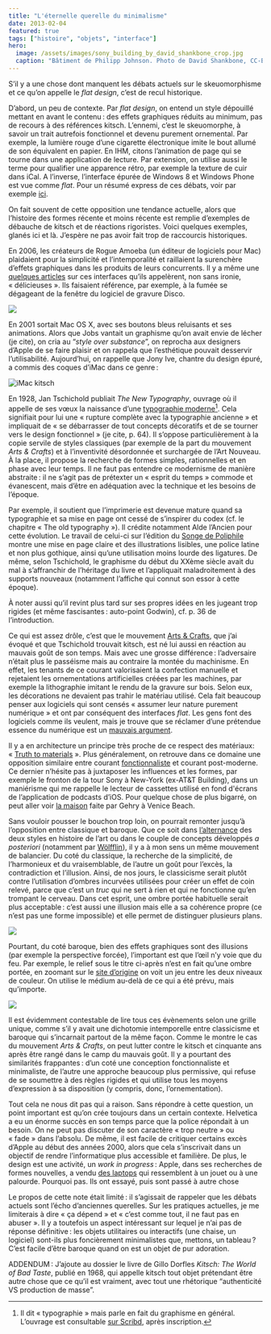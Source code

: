 ```yaml
---
title: "L'éternelle querelle du minimalisme"
date: 2013-02-04
featured: true
tags: ["histoire", "objets", "interface"]
hero:
  image: /assets/images/sony_building_by_david_shankbone_crop.jpg
  caption: "Bâtiment de Philipp Johnson. Photo de David Shankbone, CC-BY-SA-3.0, via Wikimedia Commons."
---
```


S’il y a une chose dont manquent les débats actuels sur le skeuomorphisme et ce qu’on appelle le _flat design_, c’est de recul historique.

D’abord, un peu de contexte. Par _flat design_, on entend un style dépouillé mettant en avant le contenu : des effets graphiques réduits au minimum, pas de recours à des références kitsch. L’ennemi, c’est le skeuomorphe, à savoir un trait autrefois fonctionnel et devenu purement ornemental. Par exemple, la lumière rouge d’une cigarette électronique imite le bout allumé de son équivalent en papier. En IHM, citons l’animation de page qui se tourne dans une application de lecture. Par extension, on utilise aussi le terme pour qualifier une apparence rétro, par exemple la texture de cuir dans iCal. A l’inverse, l’interface épurée de Windows 8 et Windows Phone est vue comme _flat_. Pour un résumé express de ces débats, voir par exemple [ici](http://www.elezea.com/2013/02/from-flat-design-to-flatline/).

On fait souvent de cette opposition une tendance actuelle, alors que l’histoire des formes récente et moins récente est remplie d’exemples de débauche de kitsch et de réactions rigoristes. Voici quelques exemples, glanés ici et là. J’espère ne pas avoir fait trop de raccourcis historiques.

En 2006, les créateurs de Rogue Amoeba (un éditeur de logiciels pour Mac) plaidaient pour la simplicité et l’intemporalité et raillaient la surenchère d’effets graphiques dans les produits de leurs concurrents. Il y a même une [quelques articles](https://www.wired.com/2007/06/core-anim/) sur ces interfaces qu’ils appelèrent, non sans ironie, « délicieuses ». Ils faisaient référence, par exemple, à la fumée se dégageant de la fenêtre du logiciel de gravure Disco.

![](/assets/images/disco.jpeg)

En 2001 sortait Mac OS X, avec ses boutons bleus reluisants et ses animations. Alors que Jobs vantait un graphisme qu’on avait envie de lécher (je cite), on cria au “_style over substance_”, on reprocha aux designers d’Apple de se faire plaisir et on rappela que l’esthétique pouvait desservir l’utilisabilité. Aujourd’hui, on rappelle que Jony Ive, chantre du design épuré, a commis des coques d’iMac dans ce genre :

![iMac kitsch](/assets/images/iMac-kitsch.png)

En 1928, Jan Tschichold publiait _The New Typography_, ouvrage où il appelle de ses vœux la naissance d’une [typographie moderne](http://en.wikipedia.org/wiki/Modern_typography)[^1]. Cela signifiait pour lui une « rupture complète avec la typographie ancienne » et impliquait de « se débarrasser de tout concepts décoratifs et de se tourner vers le design fonctionnel » (je cite, p. 64). Il s’oppose particulièrement à la copie servile de styles classiques (par exemple de la part du mouvement _Arts & Crafts_) et à l’inventivité désordonnée et surchargée de l’Art Nouveau. À la place, il propose la recherche de formes simples, rationnelles et en phase avec leur temps. Il ne faut pas entendre ce modernisme de manière abstraite : il ne s’agit pas de prétexter un « esprit du temps » commode et évanescent, mais d’être en adéquation avec la technique et les besoins de l’époque.

Par exemple, il soutient que l’imprimerie est devenue mature quand sa typographie et sa mise en page ont cessé de s’inspirer du codex (cf. le chapitre « The old typography »). Il crédite notamment Alde l’Ancien pour cette évolution. Le travail de celui-ci sur l’édition du [Songe de Poliphile](http://fr.wikipedia.org/wiki/Hypnerotomachia_Poliphili) montre une mise en page claire et des illustrations lisibles, une police latine et non plus gothique, ainsi qu’une utilisation moins lourde des ligatures. De même, selon Tschichold, le graphisme du début du XXème siècle avait du mal à s’affranchir de l’héritage du livre et l’appliquait maladroitement à des supports nouveaux (notamment l’affiche qui connut son essor à cette époque).

À noter aussi qu’il revint plus tard sur ses propres idées en les jugeant trop rigides (et même fascisantes : auto-point Godwin), cf. p. 36 de l’introduction.

Ce qui est assez drôle, c’est que le mouvement [Arts & Crafts](http://en.wikipedia.org/wiki/Arts_and_Crafts_movement), que j’ai évoqué et que Tschichold trouvait kitsch, est né lui aussi en réaction au mauvais goût de son temps. Mais avec une grosse différence : l’adversaire n’était plus le passéisme mais au contraire la montée du machinisme. En effet, les tenants de ce courant valorisaient la confection manuelle et rejetaient les ornementations artificielles créées par les machines, par exemple la lithographie imitant le rendu de la gravure sur bois. Selon eux, les décorations ne devaient pas trahir le matériau utilisé. Cela fait beaucoup penser aux logiciels qui sont censés « assumer leur nature purement numérique » et ont par conséquent des interfaces _flat_. Les gens font des logiciels comme ils veulent, mais je trouve que se réclamer d’une prétendue essence du numérique est un [mauvais argument](blog/2012/10/un-exemple-de-fantasme-sur-le-numerique/).

Il y a en architecture un principe très proche de ce respect des matériaux: « [Truth to materials](http://en.wikipedia.org/wiki/Truth_to_materials) ». Plus généralement, on retrouve dans ce domaine une opposition similaire entre courant [fonctionnaliste](http://en.wikipedia.org/wiki/Form_follows_function) et courant post-moderne. Ce dernier n’hésite pas à juxtaposer les influences et les formes, par exemple le fronton de la tour Sony à New-York (ex-AT&T Building), dans un maniérisme qui me rappelle le lecteur de cassettes utilisé en fond d'écrans de l’application de podcasts d’iOS. Pour quelque chose de plus bigarré, on peut aller voir [la maison](https://archeyes.com/norton-house-in-venice-beach-frank-gehry/) faite par Gehry à Venice Beach.

Sans vouloir pousser le bouchon trop loin, on pourrait remonter jusqu’à l’opposition entre classique et baroque. Que ce soit dans [l’alternance](http://web.archive.org/web/20130323034614/http://www.lepanoptique.com/sections/histoire/classicisme-contre-baroque-un-combat-d%E2%80%99exces) des deux styles en histoire de l’art ou dans le couple de concepts développés _a posteriori_ (notamment par [Wölfflin](http://en.wikipedia.org/wiki/Heinrich_W%C3%B6lfflin#Principles_of_Art_History)), il y a à mon sens un même mouvement de balancier. Du coté du classique, la recherche de la simplicité, de l’harmonieux et du vraisemblable, de l’autre un goût pour l’excès, la contradiction et l’illusion. Ainsi, de nos jours, le classicisme serait plutôt contre l’utilisation d’ombres incurvées utilisées pour créer un effet de coin relevé, parce que c’est un _truc_ qui ne sert à rien et qui ne fonctionne qu’en trompant le cerveau. Dans cet esprit, une ombre portée habituelle serait plus acceptable : c’est aussi une illusion mais elle a sa cohérence propre (ce n’est pas une forme impossible) et elle permet de distinguer plusieurs plans.

![](/assets/images/CurvedThumb.jpg)

Pourtant, du coté baroque, bien des effets graphiques sont des illusions (par exemple la perspective forcée), l’important est que l’œil n’y voie que du feu. Par exemple, le relief sous le titre ci-après n’est en fait qu’une ombre portée, en zoomant sur le [site d’origine](http://bjango.com/articles/) on voit un jeu entre les deux niveaux de couleur. On utilise le médium au-delà de ce qui a été prévu, mais qu’importe.

![](/assets/images/tumblr_inline_mhbsgyTiG31qz4rgp.png)

Il est évidemment contestable de lire tous ces évènements selon une grille unique, comme s’il y avait une dichotomie intemporelle entre classicisme et baroque qui s’incarnait partout de la même façon. Comme le montre le cas du mouvement _Arts & Crafts_, on peut lutter contre le kitsch et cinquante ans après être rangé dans le camp du mauvais goût. Il y a pourtant des similarités frappantes : d’un coté une conception fonctionnaliste et minimaliste, de l’autre une approche beaucoup plus permissive, qui refuse de se soumettre à des règles rigides et qui utilise tous les moyens d’expression à sa disposition (y compris, donc, l’ornementation).

Tout cela ne nous dit pas qui a raison. Sans répondre à cette question, un point important est qu’on crée toujours dans un certain contexte. Helvetica a eu un énorme succès en son temps parce que la police répondait à un besoin. On ne peut pas discuter de son caractère « trop neutre » ou « fade » dans l’absolu. De même, il est facile de critiquer certains excès d’Apple au début des années 2000, alors que cela s’inscrivait dans un objectif de rendre l’informatique plus accessible et familière. De plus, le design est une activité, un _work in progress_ : Apple, dans ses recherches de formes nouvelles, a vendu [des laptops](http://fr.wikipedia.org/wiki/IBook#iBook_G3_.28.22Palourde.22.29) qui ressemblent à un jouet ou à une palourde. Pourquoi pas. Ils ont essayé, puis sont passé à autre chose

Le propos de cette note était limité : il s’agissait de rappeler que les débats actuels sont l’écho d’anciennes querelles. Sur les pratiques actuelles, je me limiterais à dire « ça dépend » et « c’est comme tout, il ne faut pas en abuser ». Il y a toutefois un aspect intéressant sur lequel je n’ai pas de réponse définitive : les objets utilitaires ou interactifs (une chaise, un logiciel) sont-ils plus foncièrement minimalistes que, mettons, un tableau ? C’est facile d’être baroque quand on est un objet de pur adoration.


ADDENDUM : J’ajoute au dossier le livre de Gillo Dorfles _Kitsch: The World of Bad Taste_, publié en 1968, qui appelle kitsch tout objet prétendant être autre chose que ce qu’il est vraiment, avec tout une rhétorique “authenticité VS production de masse”.


[^1]: Il dit « typographie » mais parle en fait du graphisme en général. L’ouvrage est consultable [sur Scribd](http://www.scribd.com/doc/82664550/Tschichold-Jan-The-New-Typography-Eng), après inscription.